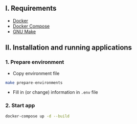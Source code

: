 
## I. Requirements
- [Docker](https://docs.docker.com/get-docker/)
- [Docker Compose](https://docs.docker.com/compose/install/)
- [GNU Make](https://www.gnu.org/software/make/)

## II. Installation and running applications

### 1. Prepare environment
- Copy environment file
```sh
make prepare-environments
```
- Fill in (or change) information in `.env` file

### 2. Start app
```sh
docker-compose up -d --build
```